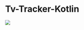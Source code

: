 # Tv-Tracker-Kotlin

![](https://github.com/The-Crimson-Pizza/Tv-Tracker-Kotlin/workflows/Prueba/badge.svg)
